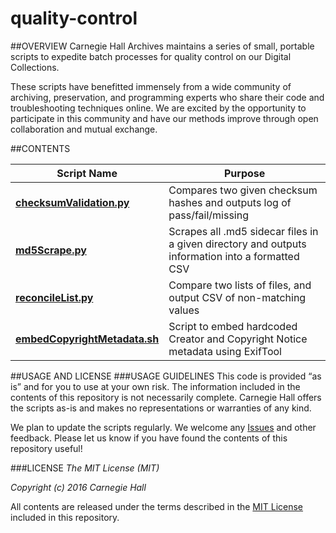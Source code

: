# quality-control

##OVERVIEW
Carnegie Hall Archives maintains a series of small, portable scripts to expedite batch processes for quality control on our Digital Collections.

These scripts have benefitted immensely from a wide community of archiving, preservation, and programming experts who share their code and troubleshooting techniques online. We are excited by the opportunity to participate in this community and have our methods improve through open collaboration and mutual exchange.

##CONTENTS

| Script Name         | Purpose           |
| ------------- |-------------|
|**[checksumValidation.py](https://github.com/CarnegieHall/quality-control/blob/master/checksumValidation.py)**      | Compares two given checksum hashes and outputs log of pass/fail/missing |
|**[md5Scrape.py](https://github.com/CarnegieHall/quality-control/blob/master/md5Scrape.py)** | Scrapes all .md5 sidecar files in a given directory and outputs information into a formatted CSV |
| **[reconcileList.py](https://github.com/CarnegieHall/quality-control/blob/master/reconcileList.py)**     | Compare two lists of files, and output CSV of non-matching values |
| **[embedCopyrightMetadata.sh](https://github.com/CarnegieHall/quality-control/blob/master/embedCopyrightMetadata.sh)** | Script to embed hardcoded Creator and Copyright Notice metadata using ExifTool |


##USAGE AND LICENSE
###USAGE GUIDELINES
This code is provided “as is” and for you to use at your own risk. The information included in the contents of this repository is not necessarily complete. Carnegie Hall offers the scripts as-is and makes no representations or warranties of any kind.

We plan to update the scripts regularly. We welcome any [Issues](https://github.com/CarnegieHall/quality-control/issues) and other feedback. Please let us know if you have found the contents of this repository useful!

###LICENSE
_The MIT License (MIT)_

_Copyright (c) 2016 Carnegie Hall_

All contents are released under the terms described in the [MIT License](https://github.com/CarnegieHall/quality-control/blob/master/LICENSE) included in this repository.
